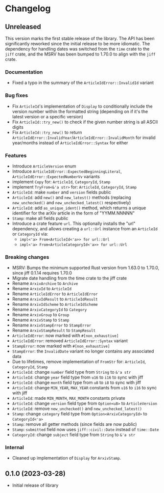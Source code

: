 # Changelog

## Unreleased
This version marks the first stable release of the library. The API has been significantly reworked since the initial release to be more idiomatic. The dependency for handling dates was switched from the `time` crate to the `jiff` crate, and the MSRV has been bumped to 1.70.0 to align with the `jiff` crate.

### Documentation
- Fixed a typo in the summary of the `ArticleIdError::InvalidId` variant

### Bug fixes
- Fix `ArticleId`'s implementation of `Display` to conditionally include the version number within the formatted string (depending on if it's the latest version or a specific version)
- Fix `ArticleId::try_new()` to check if the given number string is all ASCII digits
- Fix `ArticleId::try_new()` to return `ArticleIdError::InvalidYear`/`ArticleIdError::InvalidMonth` for invalid year/months instead of `ArticleIdError::Syntax` for either

### Features
- Introduce `ArticleVersion` enum
- Introduce `ArticleIdError::ExpectedBeginningLiteral`, `ArticleIdError::ExpectedNumberVv` variants
- implement `Copy` for: `ArticleId`, `CategoryId`, `Stamp`
- implement `TryFrom<&'a str>` for: `ArticleId`, `CategoryId`, `Stamp`
- `ArticleId`: make `number` and `version` fields public
- `ArticleId`: add `new()` and `new_latest()` methods (replacing `new_unchecked()` and `new_unchecked_latest()` respectively)
- `ArticleId`: add `as_unique_ident()` method, which returns a unique identifier for the arXiv article in the form of "YYMM.NNNNN"
- `Stamp`: make all fields public
- Introduce a crate feature `url`. This optionally installs the "url" dependency, and allows creating a `url::Url` instance from an `ArticleId` or `CategoryId` via:
  - `impl<'a> From<ArticleId<'a>> for url::Url`
  - `impl<'a> From<ArticleCategoryId<'a>> for url::Url`

### Breaking changes
- MSRV: Bumps the minimum supported Rust version from 1.63.0 to 1.70.0, since jiff 0.1.14 requires 1.70.0
- Migrate date handling from the time crate to the jiff crate
- Rename `ArxivArchive` to `Archive`
- Rename `ArxivId` to `ArticleId`
- Rename `ArticleIdError` to `ArticleIdError`
- Rename `ArxivIdResult` to `ArticleIdResult`
- Rename `ArxivIdScheme` to `ArticleIdScheme`
- Rename `ArxivCategoryId` to `Category`
- Rename `ArxivGroup` to `Group`
- Rename `ArxivStamp` to `Stamp`
- Rename `ArxivStampError` to `StampError`
- Rename `ArxivStampResult` to `StampResult`
- `ArticleIdError`: now marked with `#[non_exhaustive]`
- `ArticleIdError`: removed `ArticleIdError::Syntax` variant
- `StampError`: now marked with `#[non_exhaustive]`
- `StampError`: the `InvalidDate` variant no longer contains any associated data
- Due to lifetimes, remove implementation of `FromStr` for: `ArticleId`, `CategoryId`, `Stamp`
- `ArticleId`: change `number` field type from `String` to `&'a str`
- `ArticleId`: change `year` field type from `u16` to `i16` to sync with jiff
- `ArticleId`: change `month` field type from `u8` to `i8` to sync with jiff
- `ArticleId`: change `MIN_YEAR`, `MAX_YEAR` constants from `u16` to `i16` to sync with jiff
- `ArticleId`: made `MIN_MONTH`, `MAX_MONTH` constants private
- `ArticleId`: change `version` field type from `Option<u8>` to `ArticleVersion`
- `ArticleId`: remove `new_unchecked()` and `new_unchecked_latest()`
- `Stamp`: change `category` field type from `Option<ArxivCategoryId>` to `CategoryId<'a>`
- `Stamp`: remove all getter methods (since fields are now public)
- `Stamp`: `submitted` field now uses `jiff::civil::Date` instead of `time::Date`
- `CategoryId`: change `subject` field type from `String` to `&'a str`

### Internal
- Cleaned up implementation of `Display` for `ArxivStamp`.

## 0.1.0 (2023-03-28)

- Initial release of library
